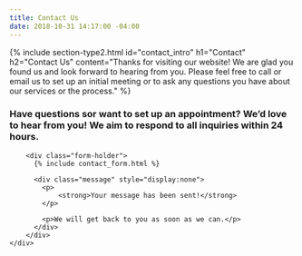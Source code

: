 ```yaml
---
title: Contact Us
date: 2018-10-31 14:17:00 -04:00
---
```


{% include section-type2.html
    id="contact_intro"
    h1="Contact"
    h2="Contact Us"
    content="Thanks for visiting our website!  We are glad you found us and look forward to hearing from you. Please feel free to call or email us to set up an initial meeting or to ask any questions you have about our services or the process."
%}

<section class="contact-form-holder">
    <div class="section-content">
        <h3 class="callout">
            Have questions sor want to set up an appointment? We’d love to hear from you!  We aim to respond to all inquiries within 24 hours.
        </h3>

        <div class="form-holder">
          {% include contact_form.html %}

          <div class="message" style="display:none">
            <p>
                <strong>Your message has been sent!</strong>
            </p>

            <p>We will get back to you as soon as we can.</p>
          </div>
        </div>
    </div>
</section>
